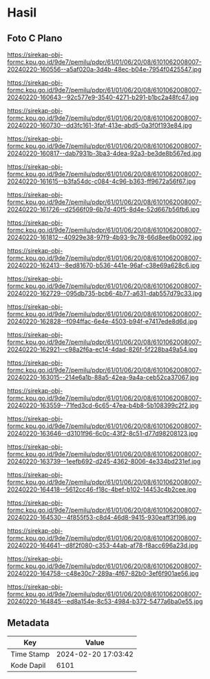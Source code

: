 # Hasil

## Foto C Plano

https://sirekap-obj-formc.kpu.go.id/9de7/pemilu/pdpr/61/01/06/20/08/6101062008007-20240220-160556--a5af020a-3d4b-48ec-b04e-7954f0425547.jpg

https://sirekap-obj-formc.kpu.go.id/9de7/pemilu/pdpr/61/01/06/20/08/6101062008007-20240220-160643--92c577e9-3540-4271-b291-b1bc2a48fc47.jpg

https://sirekap-obj-formc.kpu.go.id/9de7/pemilu/pdpr/61/01/06/20/08/6101062008007-20240220-160730--dd3fc161-3faf-413e-abd5-0a3f0f193e84.jpg

https://sirekap-obj-formc.kpu.go.id/9de7/pemilu/pdpr/61/01/06/20/08/6101062008007-20240220-160817--dab7931b-3ba3-4dea-92a3-be3de8b567ed.jpg

https://sirekap-obj-formc.kpu.go.id/9de7/pemilu/pdpr/61/01/06/20/08/6101062008007-20240220-161615--b3fa54dc-c084-4c96-b363-ff9672a56f67.jpg

https://sirekap-obj-formc.kpu.go.id/9de7/pemilu/pdpr/61/01/06/20/08/6101062008007-20240220-161726--d2566f09-6b7d-40f5-8d4e-52d667b56fb6.jpg

https://sirekap-obj-formc.kpu.go.id/9de7/pemilu/pdpr/61/01/06/20/08/6101062008007-20240220-161812--40929e38-97f9-4b93-9c78-66d8ee6b0092.jpg

https://sirekap-obj-formc.kpu.go.id/9de7/pemilu/pdpr/61/01/06/20/08/6101062008007-20240220-162413--8ed81670-b536-441e-96af-c38e69a628c6.jpg

https://sirekap-obj-formc.kpu.go.id/9de7/pemilu/pdpr/61/01/06/20/08/6101062008007-20240220-162729--095db735-bcb6-4b77-a631-dab557d79c33.jpg

https://sirekap-obj-formc.kpu.go.id/9de7/pemilu/pdpr/61/01/06/20/08/6101062008007-20240220-162828--f094ffac-6e4e-4503-b94f-e7417ede8d6d.jpg

https://sirekap-obj-formc.kpu.go.id/9de7/pemilu/pdpr/61/01/06/20/08/6101062008007-20240220-162921--c98a2f6a-ec14-4dad-826f-5f228ba49a54.jpg

https://sirekap-obj-formc.kpu.go.id/9de7/pemilu/pdpr/61/01/06/20/08/6101062008007-20240220-163015--214e6a1b-88a5-42ea-9a4a-ceb52ca37067.jpg

https://sirekap-obj-formc.kpu.go.id/9de7/pemilu/pdpr/61/01/06/20/08/6101062008007-20240220-163559--71fed3cd-6c65-47ea-b4b8-5b108399c2f2.jpg

https://sirekap-obj-formc.kpu.go.id/9de7/pemilu/pdpr/61/01/06/20/08/6101062008007-20240220-163646--d3101f96-6c0c-43f2-8c51-d77d98208123.jpg

https://sirekap-obj-formc.kpu.go.id/9de7/pemilu/pdpr/61/01/06/20/08/6101062008007-20240220-163739--1eefb692-d245-4362-8006-4e334bd231ef.jpg

https://sirekap-obj-formc.kpu.go.id/9de7/pemilu/pdpr/61/01/06/20/08/6101062008007-20240220-164418--5612cc46-f18c-4bef-b102-14453c4b2cee.jpg

https://sirekap-obj-formc.kpu.go.id/9de7/pemilu/pdpr/61/01/06/20/08/6101062008007-20240220-164530--4f855f53-c8d4-46d8-9415-930eaff3f196.jpg

https://sirekap-obj-formc.kpu.go.id/9de7/pemilu/pdpr/61/01/06/20/08/6101062008007-20240220-164641--d8f2f080-c353-44ab-af78-f8acc696a23d.jpg

https://sirekap-obj-formc.kpu.go.id/9de7/pemilu/pdpr/61/01/06/20/08/6101062008007-20240220-164758--c48e30c7-289a-4f67-82b0-3ef6f901ae56.jpg

https://sirekap-obj-formc.kpu.go.id/9de7/pemilu/pdpr/61/01/06/20/08/6101062008007-20240220-164845--ed8a154e-8c53-4984-b372-5477a6ba0e55.jpg


## Metadata

| Key        | Value               |
| ---------- | ------------------- |
| Time Stamp | 2024-02-20 17:03:42 |
| Kode Dapil | 6101                |



